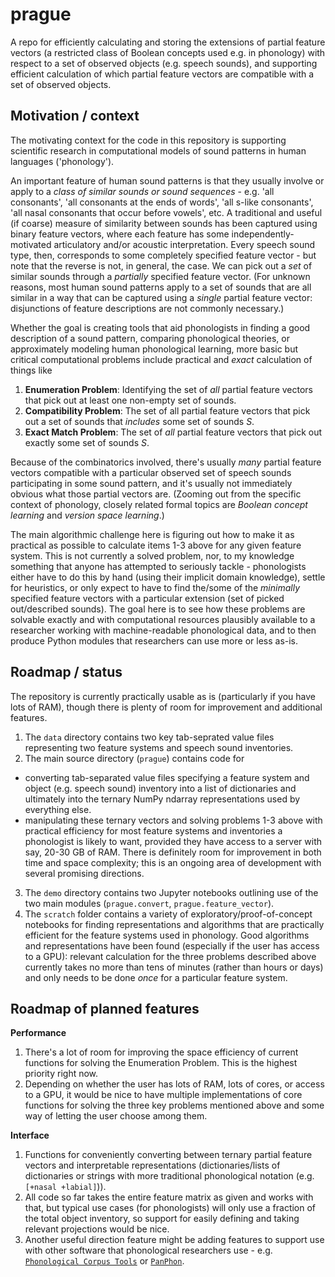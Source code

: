 # prague
A repo for efficiently calculating and storing the extensions of partial feature vectors (a restricted class of Boolean concepts used e.g. in phonology) with respect to a set of observed objects (e.g. speech sounds), and supporting efficient calculation of which partial feature vectors are compatible with a set of observed objects.

## Motivation / context
The motivating context for the code in this repository is supporting scientific research in computational models of sound patterns in human languages ('phonology').

An important feature of human sound patterns is that they usually involve or apply to a *class of similar sounds or sound sequences* - e.g. 'all consonants', 'all consonants at the ends of words', 'all s-like consonants', 'all nasal consonants that occur before vowels', etc. A traditional and useful (if coarse) measure of similarity between sounds has been captured using binary feature vectors, where each feature has some independently-motivated articulatory and/or acoustic interpretation. Every speech sound type, then, corresponds to some completely specified feature vector - but note that the reverse is not, in general, the case. We can pick out a *set* of similar sounds through a *partially* specified feature vector. (For unknown reasons, most human sound patterns apply to a set of sounds that are all similar in a way that can be captured using a *single* partial feature vector: disjunctions of feature descriptions are not commonly necessary.)

Whether the goal is creating tools that aid phonologists in finding a good description of a sound pattern, comparing phonological theories, or approximately modeling human phonological learning, more basic but critical computational problems include practical and *exact* calculation of things like 

  1. **Enumeration Problem**: Identifying the set of *all* partial feature vectors that pick out at least one non-empty set of sounds.
  2. **Compatibility Problem**: The set of all partial feature vectors that pick out a set of sounds that *includes* some set of sounds *S*.
  3. **Exact Match Problem**: The set of *all* partial feature vectors that pick out exactly some set of sounds *S*.

Because of the combinatorics involved, there's usually *many* partial feature vectors compatible with a particular observed set of speech sounds participating in some sound pattern, and it's usually not immediately obvious what those partial vectors are. (Zooming out from the specific context of phonology, closely related formal topics are *Boolean concept learning* and *version space learning*.)

The main algorithmic challenge here is figuring out how to make it as practical as possible to calculate items 1-3 above for any given feature system. This is not currently a solved problem, nor, to my knowledge something that anyone has attempted to seriously tackle - phonologists either have to do this by hand (using their implicit domain knowledge), settle for heuristics, or only expect to have to find the/some of the *minimally* specified feature vectors with a particular extension (set of picked out/described sounds). The goal here is to see how these problems are solvable exactly and with computational resources plausibly available to a researcher working with machine-readable phonological data, and to then produce Python modules that researchers can use more or less as-is.


## Roadmap / status
The repository is currently practically usable as is (particularly if you have lots of RAM), though there is plenty of room for improvement and additional features.

1. The `data` directory contains two key tab-seprated value files representing two feature systems and speech sound inventories.
2. The main source directory (`prague`) contains code for 
 - converting tab-separated value files specifying a feature system and object (e.g. speech sound) inventory into a list of dictionaries and ultimately into the ternary NumPy ndarray representations used by everything else.
 - manipulating these ternary vectors and solving problems 1-3 above with practical efficiency for most feature systems and inventories a phonologist is likely to want, provided they have access to a server with say, 20-30 GB of RAM. There is definitely room for improvement in both time and space complexity; this is an ongoing area of development with several promising directions.
3. The `demo` directory contains two Jupyter notebooks outlining use of the two main modules (`prague.convert`, `prague.feature_vector`).
4. The `scratch` folder contains a variety of exploratory/proof-of-concept notebooks for finding representations and algorithms that are practically efficient for the feature systems used in phonology. Good algorithms and representations have been found (especially if the user has access to a GPU): relevant calculation for the three problems described above currently takes no more than tens of minutes (rather than hours or days) and only needs to be done *once* for a particular feature system. 


Roadmap of planned features
---------------------------

**Performance**
1. There's a lot of room for improving the space efficiency of current functions for solving the Enumeration Problem. This is the highest priority right now.
2. Depending on whether the user has lots of RAM, lots of cores, or access to a GPU, it would be nice to have multiple implementations of core functions for solving the three key problems mentioned above and some way of letting the user choose among them.


**Interface**
1. Functions for conveniently converting between ternary partial feature vectors and interpretable representations (dictionaries/lists of dictionaries or strings with more traditional phonological notation (e.g. `[+nasal +labial]`)).
2. All code so far takes the entire feature matrix as given and works with that, but typical use cases (for phonologists) will only use a fraction of the total object inventory, so support for easily defining and taking relevant projections would be nice.
3. Another useful direction feature might be adding features to support use with other software that phonological researchers use - e.g. [`Phonological Corpus Tools`](https://corpustools.readthedocs.io) or [`PanPhon`](https://github.com/dmort27/panphon).

